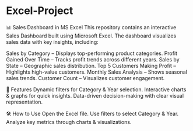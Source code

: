 # Excel-Project
📊 Sales Dashboard in MS Excel
This repository contains an interactive Sales Dashboard built using Microsoft Excel. The dashboard visualizes sales data with key insights, including:

Sales by Category – Displays top-performing product categories.
Profit Gained Over Time – Tracks profit trends across different years.
Sales by State – Geographic sales distribution.
Top 5 Customers Making Profit – Highlights high-value customers.
Monthly Sales Analysis – Shows seasonal sales trends.
Customer Count – Visualizes customer engagement.

🚀 Features
Dynamic filters for Category & Year selection.
Interactive charts & graphs for quick insights.
Data-driven decision-making with clear visual representation.

🛠️ How to Use
Open the Excel file.
Use filters to select Category & Year.
Analyze key metrics through charts & visualizations.
